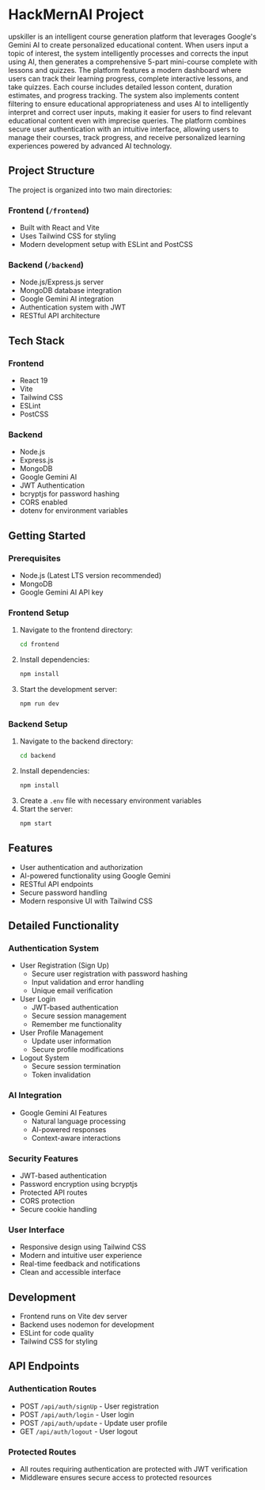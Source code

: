 # HackMernAI Project
upskiller is an intelligent course generation platform that leverages Google's Gemini AI to create personalized educational content.
When users input a topic of interest, the system intelligently processes and corrects the input using AI, then generates a comprehensive
5-part mini-course complete with lessons and quizzes.
The platform features a modern dashboard where users can track their learning progress, complete interactive lessons, and take quizzes. 
Each course includes detailed lesson content, duration estimates, and progress tracking.
The system also implements content filtering to ensure educational appropriateness and uses AI to intelligently interpret and correct user inputs,
making it easier for users to find relevant educational content even with imprecise queries.
The platform combines secure user authentication with an intuitive interface, allowing users to manage their courses, track progress, and 
receive personalized learning experiences powered by advanced AI technology.


## Project Structure

The project is organized into two main directories:

### Frontend (`/frontend`)
- Built with React and Vite
- Uses Tailwind CSS for styling
- Modern development setup with ESLint and PostCSS

### Backend (`/backend`)
- Node.js/Express.js server
- MongoDB database integration
- Google Gemini AI integration
- Authentication system with JWT
- RESTful API architecture

## Tech Stack

### Frontend
- React 19
- Vite
- Tailwind CSS
- ESLint
- PostCSS

### Backend
- Node.js
- Express.js
- MongoDB
- Google Gemini AI
- JWT Authentication
- bcryptjs for password hashing
- CORS enabled
- dotenv for environment variables

## Getting Started

### Prerequisites
- Node.js (Latest LTS version recommended)
- MongoDB
- Google Gemini AI API key

### Frontend Setup
1. Navigate to the frontend directory:
   ```bash
   cd frontend
   ```
2. Install dependencies:
   ```bash
   npm install
   ```
3. Start the development server:
   ```bash
   npm run dev
   ```

### Backend Setup
1. Navigate to the backend directory:
   ```bash
   cd backend
   ```
2. Install dependencies:
   ```bash
   npm install
   ```
3. Create a `.env` file with necessary environment variables
4. Start the server:
   ```bash
   npm start
   ```

## Features
- User authentication and authorization
- AI-powered functionality using Google Gemini
- RESTful API endpoints
- Secure password handling
- Modern responsive UI with Tailwind CSS

## Detailed Functionality

### Authentication System
- User Registration (Sign Up)
  - Secure user registration with password hashing
  - Input validation and error handling
  - Unique email verification
- User Login
  - JWT-based authentication
  - Secure session management
  - Remember me functionality
- User Profile Management
  - Update user information
  - Secure profile modifications
- Logout System
  - Secure session termination
  - Token invalidation

### AI Integration
- Google Gemini AI Features
  - Natural language processing
  - AI-powered responses
  - Context-aware interactions
 

### Security Features
- JWT-based authentication
- Password encryption using bcryptjs
- Protected API routes
- CORS protection
- Secure cookie handling

### User Interface
- Responsive design using Tailwind CSS
- Modern and intuitive user experience
- Real-time feedback and notifications
- Clean and accessible interface

## Development
- Frontend runs on Vite dev server
- Backend uses nodemon for development
- ESLint for code quality
- Tailwind CSS for styling

## API Endpoints

### Authentication Routes
- POST `/api/auth/signUp` - User registration
- POST `/api/auth/login` - User login
- POST `/api/auth/update` - Update user profile
- GET `/api/auth/logout` - User logout

### Protected Routes
- All routes requiring authentication are protected with JWT verification
- Middleware ensures secure access to protected resources

